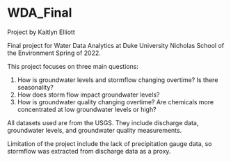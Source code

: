 # WDA_Final

Project by Kaitlyn Elliott

Final project for Water Data Analytics at Duke University Nicholas School of the Environment Spring of 2022. 

This project focuses on three main questions: 
1. How is groundwater levels and stormflow changing overtime? Is there seasonality?
2. How does storm flow impact groundwater levels?
3. How is groundwater quality changing overtime? Are chemicals more concentrated at
low groundwater levels or high?

All datasets used are from the USGS. They include discharge data, groundwater levels, and groundwater quality measurements. 

Limitation of the project include the lack of precipitation gauge data, so stormflow was extracted from discharge data as a proxy. 
